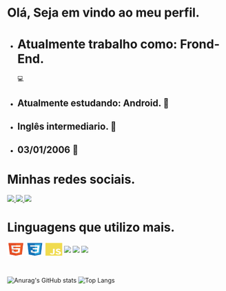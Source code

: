 
  <div>
    
 # Olá, Seja em vindo ao meu perfil.
  
  </div>
  
-  <h1> Atualmente trabalho como: Frond-End. </h1> 💻
-  ## Atualmente estudando: Android. 📱
-  ## Inglês intermediario. 📘
-  ## 03/01/2006 🥳
  
  <div>

#  Minhas redes sociais.

  </div>
  


  <div>
    <a href="https://instagram.com/herick_basso" target="_blank"><img src="https://img.shields.io/badge/-Instagram-%23E4405F?style=for-the-badge&logo=instagram&logoColor=white" target="_blank"> </a>
    <a href = "mailto:herick.basso@gmail.com"><img src="https://img.shields.io/badge/-Gmail-%23333?style=for-the-badge&logo=gmail&logoColor=white" target="_blank"> </a>
    <a href="https://www.linkedin.com/in/herick-basso-29bb33296/" target="_blank"><img src="https://img.shields.io/badge/-LinkedIn-%230077B5?style=for-the-badge&logo= linkedin&logoColor=white target="_blank"> </a>
  </div>

  <div>

   # Linguagens que utilizo mais.
    
  </div>

<div>

  <img align="center" alt="Rafa-HTML" height="30" width="40" src="https://raw.githubusercontent.com/devicons/devicon/master/icons/html5/html5-original.svg">
  <img align="center" alt="Rafa-CSS" height="30" width="40" src="https://raw.githubusercontent.com/devicons/devicon/master/icons/css3/css3-original.svg">
  <img align="center" alt="Rafa-Js" height="30" width="40" src="https://raw.githubusercontent.com/devicons/devicon/master/icons/javascript/javascript-plain.svg">
  <img align="center" src="https://img.shields.io/badge/PHP-777BB4?style=for-the-badge&logo=php&logoColor=white">
  <img align="center" src="https://img.shields.io/badge/Java-ED8B00?style=for-the-badge&logo=openjdk&logoColor=white">
  <img align="center" src="https://img.shields.io/badge/MySQL-005C84?style=for-the-badge&logo=mysql&logoColor=white">
  
</div>

<br>
<br>

<div>

 ![Anurag's GitHub stats](https://github-readme-stats.vercel.app/api?username=lordzin01&theme=midnight-purple&locale=pt-br&hide=contribs)
  ![Top Langs](https://github-readme-stats.vercel.app/api/top-langs/?username=lordzin01&layout=compact&theme=midnight-purple)
  
</div>
